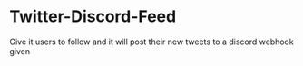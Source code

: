# Twitter-Discord-Feed
Give it users to follow and it will post their new tweets to a discord webhook given
